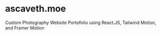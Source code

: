 # ascaveth.moe
Custom Photography Website Portofolio using React.JS, Tailwind Motion, and Framer Motion